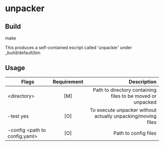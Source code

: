 # unpacker

## Build
make

This produces a self-contained escript called 'unpacker' under _build/default/bin

## Usage
| Flags        | Requirement     | Description  |
| ------------- |:-------------:| -----:|
|\<directory\>|[M]|Path to directory containing files to be moved or unpacked|
|-test yes|[O]|To execute unpacker without actually unpacking/moving files|
|-config \<path to config.yaml\>|[O]|Path to config files|
